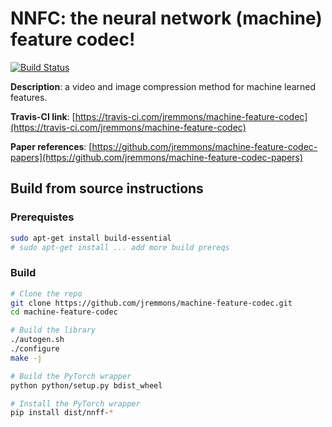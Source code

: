 # NNFC: the neural network (machine) feature codec!

[![Build Status](https://travis-ci.com/jremmons/machine-feature-codec.svg?token=KdZxgGzcW16Ms5dBx8kN&branch=master)](https://travis-ci.com/jremmons/machine-feature-codec)

**Description**: a video and image compression method for machine learned features.

**Travis-CI link**: [https://travis-ci.com/jremmons/machine-feature-codec](https://travis-ci.com/jremmons/machine-feature-codec)

**Paper references**: [https://github.com/jremmons/machine-feature-codec-papers](https://github.com/jremmons/machine-feature-codec-papers)

## Build from source instructions

### Prerequistes 

```bash
sudo apt-get install build-essential
# sudo apt-get install ... add more build prereqs
```

### Build

```bash
# Clone the repo
git clone https://github.com/jremmons/machine-feature-codec.git
cd machine-feature-codec

# Build the library
./autogen.sh
./configure
make -j 

# Build the PyTorch wrapper
python python/setup.py bdist_wheel

# Install the PyTorch wrapper
pip install dist/nnff-*
```
